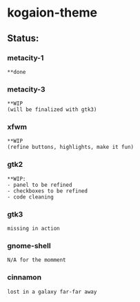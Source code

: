 # kogaion-theme

## Status:

### metacity-1
	**done

### metacity-3
	**WIP
	(will be finalized with gtk3)

### xfwm
	**WIP
	(refine buttons, highlights, make it fun)

### gtk2
	**WIP:
	- panel to be refined
	- checkboxes to be refined
	- code cleaning

### gtk3
	missing in action

### gnome-shell
	N/A for the momment

### cinnamon
	lost in a galaxy far-far away
